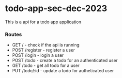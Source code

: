 # todo-app-sec-dec-2023

This is a api for a todo app application

### Routes

- GET / - check if the api is running
- POST /register - register a user
- POST /login - login a user
- POST /todo - create a todo for an authenticated user
- GET /todo - get all todo for a user
- PUT /todo/:id - update a todo for autheticated user
